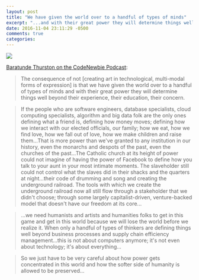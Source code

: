 ```yaml
---
layout: post
title: "We have given the world over to a handful of types of minds"
excerpt: "...and with their great power they will determine things well beyond their experience, their education, their concern"
date: 2016-11-04 23:11:29 -0500
comments: true
categories: 
---
```


![]({{site.url}}/assets/2016/11/bt.jpg)

[Baratunde Thurston on the CodeNewbie Podcast](http://www.codenewbie.org/podcast/comedy-and-code-part-i):

> The consequence of not [creating art in technological, multi-modal forms of expression] is that we have given the world over to a handful of types of minds and with their great power they will determine things well beyond their experience, their education, their concern.

> If the people who are software engineers, database specialists, cloud computing specialists, algorithm and big data folk are the only ones defining what a friend is, defining how money moves; defining how we interact with our elected officials, our family; how we eat, how we find love, how we fall out of love, how we make children and raise them...That is more power than we've granted to any institution in our history, even the monarchs and despots of the past, even the churches of the past...The Catholic church at its height of power could not imagine of having the power of Facebook to define how you talk to your aunt in your most intimate moments. The slaveholder still could not control what the slaves did in their shacks and the quarters at night...their code of drumming and song and creating the underground railroad. The tools with which we create the underground railroad now all still flow through a stakeholder that we didn't choose; through some largely capitalist-driven, venture-backed model that doesn't have our freedom at its core...

> ...we need humanists and artists and humanities folks to get in this game and get in this world because we will lose the world before we realize it. When only a handful of types of thinkers are defining things well beyond business processes and supply chain efficiency management...this is not about computers anymore; it's not even about technology; it's about everything...

> So we just have to be very careful about how power gets concentrated in this world and how the softer side of humanity is allowed to be preserved...
